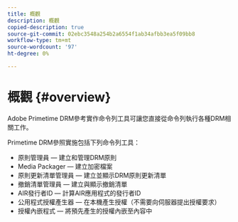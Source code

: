 ```yaml
---
title: 概觀
description: 概觀
copied-description: true
source-git-commit: 02ebc3548a254b2a6554f1ab34afbb3ea5f09bb8
workflow-type: tm+mt
source-wordcount: '97'
ht-degree: 0%

---
```


# 概觀 {#overview}

Adobe Primetime DRM參考實作命令列工具可讓您直接從命令列執行各種DRM相關工作。

Primetime DRM參照實施包括下列命令列工具：

* 原則管理員 — 建立和管理DRM原則
* Media Packager — 建立加密檔案
* 原則更新清單管理員 — 建立並顯示DRM原則更新清單
* 撤銷清單管理員 — 建立與顯示撤銷清單
* AIR發行者ID — 計算AIR應用程式的發行者ID
* 公用程式授權產生器 — 在本機產生授權（不需要向伺服器提出授權要求）
* 授權內嵌程式 — 將預先產生的授權內嵌至內容中
